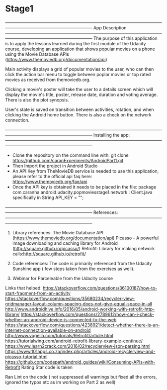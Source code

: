 # Stage1

————————————————————————————————————————————————————————
App Description
————————————————————————————————————————————————————————
The purpose of this application is to apply the lessons learned during the first module of the Udacity course, developing an application that shows popular movies on a phone using the Movie Database APIs (https://www.themoviedb.org/documentation/api)

Main activity displays a grid of popular movies to the user, who can then click the action bar menu to toggle between poplar movies or top rated movies as received from themoviedb.org.

Clicking a movie's poster will take the user to a details screen which will display the movie's title, poster, release date, duration and voting average. There is also the plot synopsis.

User's state is saved on transition between activities, rotation, and when clicking the Android home button. There is also a check on the network connection.

————————————————————————————————————————————————————————
Installing the app:
————————————————————————————————————————————————————————

- Clone the repository on the command line with:
git clone https://github.com/caranExperiments/AndroidPart1.git
- Then Import the project in Android Studio
- An API Key from TheMovieDB service is needed to use this application, please refer to the official api faq here: https://www.themoviedb.org/faq/api
- Once the API key is obtained it needs to be placed in the file: package com.caranha.android.udacity.popmoviesstage1.network : Client.java specifically in String API_KEY = "";

————————————————————————————————————————————————————————
References:
————————————————————————————————————————————————————————

1. Library references:
The Movie Database API (https://www.themoviedb.org/documentation/api)
Picasso - A powerful image downloading and caching library for Android (http://square.github.io/picasso/)
Retrofit: Library for making network calls:http://square.github.io/retrofit/

2. Code references:
The code is primarily referenced from the Udacity Sunshine app ( few steps taken from the exercises as well).

3. Webinar for Parceleable from the Udacity course

Links that helped:
https://stackoverflow.com/questions/36100187/how-to-start-fragment-from-an-activity
https://stackoverflow.com/questions/35680234/recycler-view-gridmanager-layout-column-spacing-does-not-give-equal-space-in-all
http://www.androidhive.info/2016/05/android-working-with-retrofit-http-library/
https://stackoverflow.com/questions/2789612/how-can-i-check-whether-an-android-device-is-connected-to-the-web
https://stackoverflow.com/questions/4238921/detect-whether-there-is-an-internet-connection-available-on-android
http://www.vogella.com/tutorials/Retrofit/article.html
https://tutorialwing.com/android-retrofit-library-example-continue/
https://www.learn2crack.com/2016/02/recyclerview-json-parsing.html
https://www.101apps.co.za/index.php/articles/android-recyclerview-and-picasso-tutorial.html
https://github.com/codepath/android_guides/wiki/Consuming-APIs-with-Retrofit
Rating Star code is taken 

Ran Lint on the code ( not suppressed all warnings but fixed all the errors, ignored the typos etc as im working on Part 2 as well)

